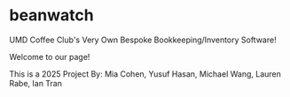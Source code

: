 # beanwatch
UMD Coffee Club's Very Own Bespoke Bookkeeping/Inventory Software! 

Welcome to our page! 

This is a 2025 Project By:
Mia Cohen,
Yusuf Hasan,
Michael Wang,
Lauren Rabe,
Ian Tran
